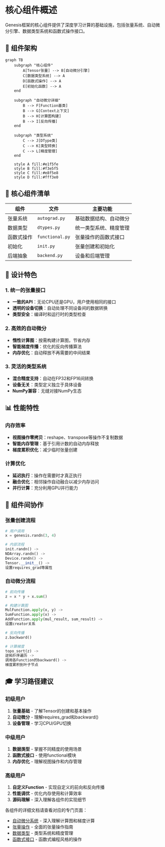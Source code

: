 # 核心组件概述

Genesis框架的核心组件提供了深度学习计算的基础设施，包括张量系统、自动微分引擎、数据类型系统和函数式操作接口。

## 🧩 组件架构

```mermaid
graph TB
    subgraph "核心组件"
        A[Tensor张量] --> B[自动微分引擎]
        C[数据类型系统] --> A
        D[函数式操作] --> A
        E[初始化函数] --> A
    end
    
    subgraph "自动微分详细"
        B --> F[Function基类]
        B --> G[Context上下文]
        B --> H[计算图构建]
        B --> I[反向传播]
    end
    
    subgraph "类型系统"
        C --> J[DType类]
        C --> K[类型转换]
        C --> L[精度管理]
    end
    
    style A fill:#e1f5fe
    style B fill:#f3e5f5
    style C fill:#e8f5e8
    style D fill:#fff3e0
```

## 🎯 核心组件清单

| 组件 | 文件 | 主要功能 | 
|------|------|----------|
| 张量系统 | `autograd.py` | 基础数据结构、自动微分 |
| 数据类型 | `dtypes.py` | 统一类型系统、精度管理 |
| 函数式操作 | `functional.py` | 张量操作的函数式接口 |
| 初始化 | `init.py` | 张量创建和初始化 |
| 后端抽象 | `backend.py` | 设备和后端管理 |

## 🚀 设计特色

### 1. 统一的张量接口
- **一致的API**：无论CPU还是GPU，用户使用相同的接口
- **透明的设备切换**：自动处理不同设备间的数据转换
- **类型安全**：编译时和运行时的类型检查

### 2. 高效的自动微分
- **惰性计算图**：按需构建计算图，节省内存
- **智能梯度传播**：优化的反向传播算法
- **内存优化**：自动释放不再需要的中间结果

### 3. 灵活的类型系统
- **混合精度支持**：自动在FP32和FP16间转换
- **设备无关**：类型定义独立于具体设备
- **NumPy兼容**：无缝对接NumPy生态

## 📊 性能特性

### 内存效率
- **视图操作零拷贝**：reshape、transpose等操作不复制数据
- **智能内存管理**：基于引用计数的自动内存释放
- **梯度累积优化**：减少临时张量创建

### 计算优化  
- **延迟执行**：操作在需要时才真正执行
- **融合优化**：相邻操作自动融合以减少内存访问
- **并行计算**：充分利用GPU并行能力

## 🔗 组件间协作

### 张量创建流程
```python
# 用户调用
x = genesis.randn(3, 4)

# 内部流程
init.randn() -> 
NDArray.randn() -> 
Device.randn() -> 
Tensor.__init__() ->
设置requires_grad等属性
```

### 自动微分流程
```python
# 前向传播
z = x * y + x.sum()

# 构建计算图
MulFunction.apply(x, y) -> 
SumFunction.apply(x) ->
AddFunction.apply(mul_result, sum_result) ->
设置creator关系

# 反向传播
z.backward()

# 计算梯度
topo_sort(z) ->
逆拓扑序遍历 ->
调用各Function的backward() ->
梯度累积到叶子节点
```

## 🎓 学习路径建议

### 初级用户
1. **张量基础** - 了解Tensor的创建和基本操作
2. **自动微分** - 理解requires_grad和backward()
3. **设备管理** - 学习CPU/GPU切换

### 中级用户  
1. **数据类型** - 掌握不同精度的使用场景
2. **函数式接口** - 使用functional模块
3. **内存优化** - 理解视图操作和内存管理

### 高级用户
1. **自定义Function** - 实现自定义的前向和反向传播
2. **性能调优** - 优化内存使用和计算效率
3. **源码理解** - 深入理解各组件的实现细节

各组件的详细文档请查看对应的专门页面：

- [自动微分系统](autograd.md) - 深入理解计算图和梯度计算
- [张量操作](tensor.md) - 全面的张量操作指南  
- [数据类型](dtypes.md) - 类型系统和精度管理
- [函数式接口](functional.md) - 函数式编程风格的操作